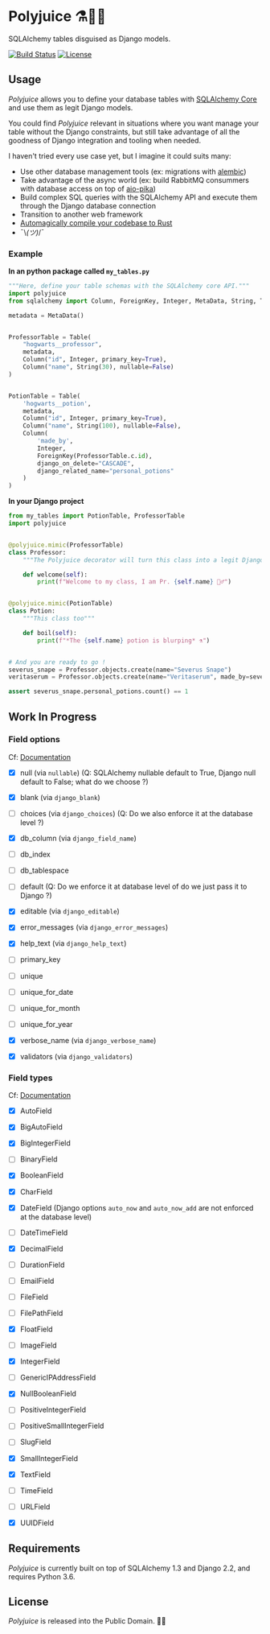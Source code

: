 # Polyjuice ⚗️🧙‍♂️

SQLAlchemy tables disguised as Django models.

[![Build Status](https://api.travis-ci.org/ducdetronquito/polyjuice.svg?branch=master)](https://travis-ci.org/ducdetronquito/polyjuice) [![License](https://img.shields.io/badge/license-public%20domain-ff69b4.svg)](https://github.com/ducdetronquito/polyjuice#license)


## Usage

*Polyjuice* allows you to define your database tables with [SQLAlchemy Core](https://docs.sqlalchemy.org/en/13/core/) and use them
as legit Django models.

You could find *Polyjuice* relevant in situations where you want manage your table without the Django constraints, but still
take advantage of all the goodness of Django integration and tooling when needed.

I haven't tried every use case yet, but I imagine it could suits many:

- Use other database management tools (ex: migrations with [alembic](https://github.com/sqlalchemy/alembic))
- Take advantage of the async world (ex: build RabbitMQ consummers with database access on top of [aio-pika](https://github.com/mosquito/aio-pika))
- Build complex SQL queries with the SQLAlchemy API and execute them through the Django database connection
- Transition to another web framework
- [Automagically compile your codebase to Rust](https://www.youtube.com/watch?v=dQw4w9WgXcQ)
- ¯\\_(ツ)_/¯


### Example

**In an python package called `my_tables.py`**

```python
"""Here, define your table schemas with the SQLAlchemy core API."""
import polyjuice
from sqlalchemy import Column, ForeignKey, Integer, MetaData, String, Table

metadata = MetaData()


ProfessorTable = Table(
    "hogwarts__professor",
    metadata,
    Column("id", Integer, primary_key=True),
    Column("name", String(30), nullable=False)
)


PotionTable = Table(
    'hogwarts__potion',
    metadata,
    Column("id", Integer, primary_key=True),
    Column("name", String(100), nullable=False),
    Column(
        'made_by',
        Integer,
        ForeignKey(ProfessorTable.c.id),
        django_on_delete="CASCADE",
        django_related_name="personal_potions"
    )
)
```

**In your Django project**

```python
from my_tables import PotionTable, ProfessorTable
import polyjuice


@polyjuice.mimic(ProfessorTable)
class Professor:
    """The Polyjuice decorator will turn this class into a legit Django model."""

    def welcome(self):
        print(f"Welcome to my class, I am Pr. {self.name} 🧙‍♂️")


@polyjuice.mimic(PotionTable)
class Potion:
    """This class too"""

    def boil(self):
        print(f"*The {self.name} potion is blurping* ⚗️")


# And you are ready to go !
severus_snape = Professor.objects.create(name="Severus Snape")
veritaserum = Professor.objects.create(name="Veritaserum", made_by=severus_snape)

assert severus_snape.personal_potions.count() == 1
```


## Work In Progress

### Field options
Cf: [Documentation](https://docs.djangoproject.com/en/2.2/ref/models/fields/#field-options)

- [x] null (via `nullable`) (Q: SQLAlchemy nullable default to True, Django null default to False; what do we choose ?)
- [x] blank (via `django_blank`)
- [ ] choices (via `django_choices`) (Q: Do we also enforce it at the database level ?)
- [x] db_column (via `django_field_name`)
- [ ] db_index
- [ ] db_tablespace
- [ ] default (Q: Do we enforce it at database level of do we just pass it to Django ?)
- [x] editable (via `django_editable`)
- [x] error_messages (via `django_error_messages`)
- [x] help_text (via `django_help_text`)
- [ ] primary_key
- [ ] unique
- [ ] unique_for_date
- [ ] unique_for_month
- [ ] unique_for_year
- [x] verbose_name (via `django_verbose_name`)
- [x] validators (via `django_validators`)


### Field types
Cf: [Documentation](https://docs.djangoproject.com/en/2.2/ref/models/fields/#field-types)

- [x] AutoField
- [x] BigAutoField
- [x] BigIntegerField
- [ ] BinaryField
- [x] BooleanField
- [x] CharField
- [x] DateField (Django options `auto_now` and `auto_now_add` are not enforced at the database level)
- [ ] DateTimeField
- [x] DecimalField
- [ ] DurationField
- [ ] EmailField
- [ ] FileField
- [ ] FilePathField
- [x] FloatField
- [ ] ImageField
- [x] IntegerField
- [ ] GenericIPAddressField
- [x] NullBooleanField
- [ ] PositiveIntegerField
- [ ] PositiveSmallIntegerField
- [ ] SlugField
- [x] SmallIntegerField
- [x] TextField
- [ ] TimeField
- [ ] URLField
- [x] UUIDField


## Requirements

*Polyjuice* is currently built on top of SQLAlchemy 1.3 and Django 2.2, and requires Python 3.6.


## License

*Polyjuice* is released into the Public Domain. 🎉🍻
